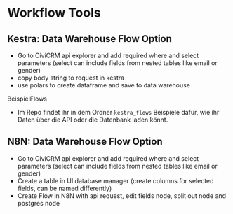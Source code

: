 # Workflow Tools

<!-- tags: komponenten-verbinden -->

## Kestra: Data Warehouse Flow Option 

- Go to CiviCRM api explorer and add required where and select parameters (select can include fields from nested tables like email or gender)
- copy body string to request in kestra
- use polars to create dataframe and save to data warehouse

BeispielFlows
- Im Repo findet ihr in dem Ordner `kestra_flows` Beispiele dafür, wie ihr Daten über die API oder die Datenbank laden könnt.

## N8N: Data Warehouse Flow Option 
- Go to CiviCRM api explorer and add required where and select parameters (select can include fields from nested tables like email or gender)
- Create a table in UI database manager (create columns for selected fields, can be named differently)
- Create Flow in N8N with api request, edit fields node, split out node and postgres node

